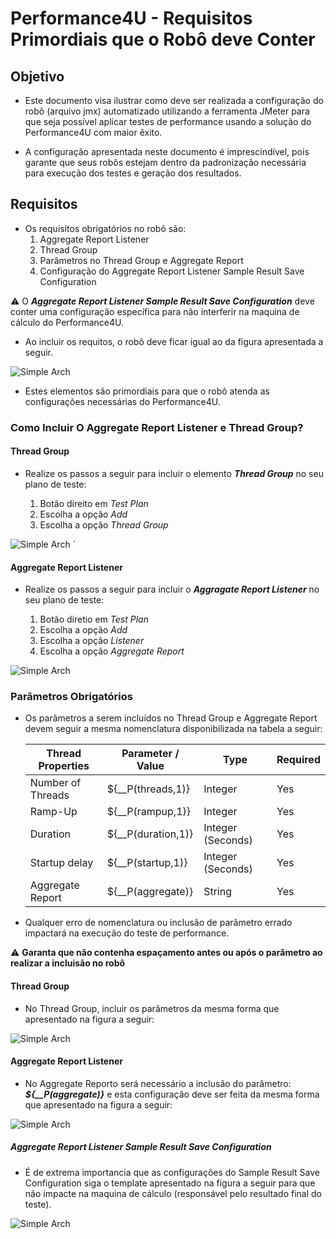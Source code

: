# Performance4U - Requisitos Primordiais que o Robô deve Conter

## Objetivo

- Este documento visa ilustrar como deve ser realizada a configuração do robô (arquivo jmx) automatizado utilizando a ferramenta JMeter para que seja possível aplicar testes de performance usando a solução do Performance4U com maior êxito.

- A configuração apresentada neste documento é imprescindível, pois garante que seus robôs estejam dentro da padronização necessária para execução dos testes e geração dos resultados.

## Requisitos

- Os requisitos obrigatórios no robô são:
    1. Aggregate Report Listener
    2. Thread Group
    3. Parâmetros no Thread Group e Aggregate Report
    4. Configuração do Aggregate Report Listener Sample Result Save Configuration

:warning: O ***Aggregate Report Listener Sample Result Save Configuration*** deve conter uma configuração específica para não interferir na maquina de cálculo do Performance4U.

- Ao incluir os requitos, o robô deve ficar igual ao da figura apresentada a seguir.

![Simple Arch](https://github.com/ThaynaraDaSilva/Performance4U/blob/2b471ff836764b07bbf2c841b70dbcfd62dea292/images/teste-plan-elements.png?raw=true)

- Estes elementos são primordiais para que o robô atenda as configurações necessárias do Performance4U.

### Como Incluir O Aggregate Report Listener e Thread Group?

#### Thread Group

- Realize os passos a seguir para incluir o elemento ***Thread Group*** no seu plano de teste:

    1. Botão direito em *Test Plan*
    2. Escolha a opção *Add*
    3. Escolha a opção  *Thread Group*

![Simple Arch](https://github.com/ThaynaraDaSilva/Performance4U/blob/95683a20496964fc78b51cbbc581763c0422787a/images/how-to-add-thread-group.png?raw=true)
´
#### Aggregate Report Listener

- Realize os passos a seguir para incluir o ***Aggragate Report Listener*** no seu plano de teste:

    1. Botão diretio em *Test Plan*
    2. Escolha a opção *Add*
    3. Escolha a opção *Listener*
    4. Escolha a opção *Aggregate Report*

![Simple Arch](https://github.com/ThaynaraDaSilva/Performance4U/blob/95683a20496964fc78b51cbbc581763c0422787a/images/how-to-add-aggregate-report.png?raw=true)

### Parâmetros Obrigatórios

- Os parâmetros a serem incluídos no Thread Group e Aggregate Report devem seguir a mesma nomenclatura disponibilizada na tabela a seguir:

    |Thread Properties   	  	| Parameter / Value  		| Type			| Required				|
    |---	                |---	                |---			|---					|
    | Number of Threads 	| ${__P(threads,1)}	| Integer		| Yes					|
    | Ramp-Up 		| ${__P(rampup,1)}	| Integer		| Yes					|
    | Duration		| ${__P(duration,1)}	| Integer (Seconds)	| Yes					|
    | Startup delay		| ${__P(startup,1)}	| Integer (Seconds)	| Yes					|
    | Aggregate Report      | ${__P(aggregate)}	| String		| Yes					|

- Qualquer erro de nomenclatura ou inclusão de parâmetro errado impactará na execução do teste de performance.

:warning: **Garanta que não contenha espaçamento antes ou após o parâmetro ao realizar a incluisão no robô**

#### Thread Group

- No Thread Group, incluir os parâmetros da mesma forma que apresentado na figura a seguir:

![Simple Arch](https://github.com/ThaynaraDaSilva/Performance4U/blob/e216dbc27996780512975dfe7b5e4f9360453ee3/images/thread-group-parameters.png?raw=true)

#### Aggregate Report Listener

- No Aggregate Reporto será necessário a inclusão do parâmetro: ***${__P(aggregate)}*** e esta configuração deve ser feita da mesma forma que apresentado na figura a seguir:

![Simple Arch](https://github.com/ThaynaraDaSilva/Performance4U/blob/e216dbc27996780512975dfe7b5e4f9360453ee3/images/aggregate-report-parameters.png?raw=true)

##### Aggregate Report Listener Sample Result Save Configuration

- É de extrema importancia que as configurações do Sample Result Save Configuration siga o template apresentado na figura a seguir para que não impacte na maquina de cálculo (responsável pelo resultado final do teste).

![Simple Arch](https://github.com/ThaynaraDaSilva/Performance4U/blob/31fd3145c6a80e2663337365c2860f4ed53ae5b4/images/aggregate-sample-result-config.png?raw=true)